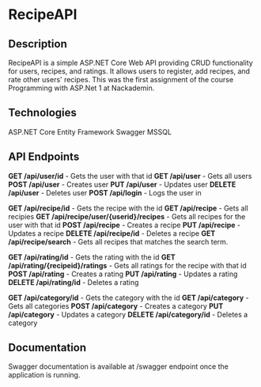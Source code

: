 # RecipeAPI
## Description
RecipeAPI is a simple ASP.NET Core Web API providing CRUD functionality for users, recipes, and ratings. It allows users to register, add recipes, and rate other users' recipes.
This was the first assignment of the course Programming with ASP.Net 1 at Nackademin. 

## Technologies
ASP.NET Core
Entity Framework
Swagger
MSSQL

## API Endpoints

**GET /api/user/id** - Gets the user with that id
**GET /api/user** - Gets all users
**POST /api/user** - Creates user
**PUT /api/user** - Updates user
**DELETE /api/user** - Deletes user
**POST /api/login** - Logs the user in

**GET /api/recipe/id** - Gets the recipe with the id
**GET /api/recipe** - Gets all recipies
**GET /api/recipe/user/{userid}/recipes** - Gets all recipes for the user with that id
**POST /api/recipe** - Creates a recipe
**PUT /api/recipe** - Updates a recipe
**DELETE /api/recipe/id** - Deletes a recipe
**GET /api/recipe/search** - Gets all recipes that matches the search term. 

**GET /api/rating/id** - Gets the rating with the id
**GET /api/rating/{recipeid}/ratings** - Gets all ratings for the recipe with that id
**POST /api/rating** - Creates a rating
**PUT /api/rating** - Updates a rating
**DELETE /api/rating/id** - Deletes a rating

**GET /api/category/id** - Gets the category with the id
**GET /api/category** - Gets all categories
**POST /api/category** - Creates a category
**PUT /api/category** - Updates a category
**DELETE /api/category/id** - Deletes a category

## Documentation
Swagger documentation is available at /swagger endpoint once the application is running.

